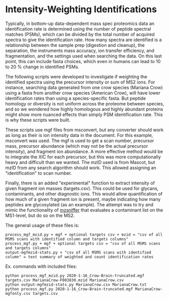 # Intensity-Weighting Identifications


Typically, in bottom-up data-dependent mass spec proteomics data an identification rate is determined using the number of peptide spectral matches (PSMs), which can be divided by the total number of acquired spectra to give the identification rate. How many spectra are identified is a relationship between the sample prep (digestion and cleanup), the separation, the instruments mass accuracy, ion transfer efficiency, and fragmentation, and the settings used when searching the data. On this last point, this can include fasta choices, which even in humans can lead to 10 to 20 % change in identified PSMs.


The following scripts were developed to investigate if weighting the identified spectra using the precursor intensity or sum of MS2 ions. For instance, searching data generated from one crow species (Mariana Crow) using a fasta from another crow species (American Crow), will have lower identification rates than using a species-specific fasta. But peptide homology or diversity is not uniform across the proteome between species, and so we wondered how highly homologous and highly abundant proteins might show more nuanced effects than simply PSM identification rate. This is why these scripts were built.


These scripts use mgf files from msconvert, but any converter should work as long as their is ion intensity data in the document. For this example, msconvert was used. The mgf is used to get a scan number, precursor mass, precursor abundance (which may not be the actual precursor intensity), and fragment ion abundance. A more effective method would be to integrate the XIC for each precursor, but this was more computationally heavy and difficult than we wanted. The mzID used is from Mascot, but mzID from any search algorithm should work. This allowed assigning an "identification" to scan number.


Finally, there is an added "experimental" function to extract intensity of given fragment ion masses (targets.csv). This could be used for glycans, contaminants, and other diagnostic ions. This would allow quantification of how much of a given fragment ion is present, maybe indicating how many peptides are glycosylated (as an example). The attempt was to try and mimic the functionality of [mzsniffer](https://github.com/wfondrie/mzsniffer) that evaluates a contaminant list on the MS1-level, but do so on the MS2.

The general usage of these files is:
```
process_mgf_mzid.py + mgf + optional targets csv + mzid = "csv of all MSMS scans with identified column and targets columns"
process_mgf.py + mgf + optional targets csv = "csv of all MSMS scans and targets columns"
output-mgfmzid-stats.py + "csv of all MSMS scans with identified column" = text summary of weighted and count identification rates
```


Ex. commands with included files:
```
python process_mgf_mzid.py 2020-1-16_Crow-Brain-truncated.mgf targets.csv MarianaCrow-F003830.mzid MarianaCrow.csv
python output-mgfmzid-stats.py MarianaCrow.csv MarianaCrow.txt
python process_mgf.py 2020-1-16_Crow-Brain-truncated.mgf MarianaCrow-mgfonly.csv targets.csv
```
